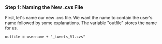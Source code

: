 <!--title={Creating A .csv File}-->

### Step 1: Naming the New .cvs File

First, let's name our new .cvs file. We want the name to contain the user's name followed by some explanations. The variable "outfile" stores the name for us.

```
outfile = username + "_tweets_V1.cvs"
```